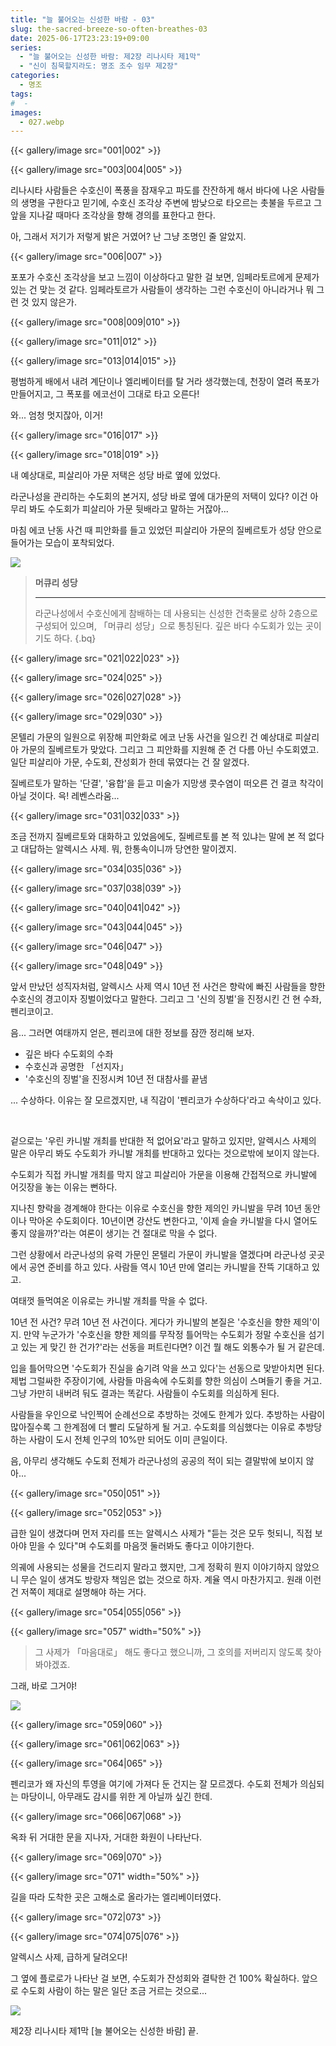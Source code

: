 ```yaml
---
title: "늘 불어오는 신성한 바람 - 03"
slug: the-sacred-breeze-so-often-breathes-03
date: 2025-06-17T23:23:19+09:00
series:
  - "늘 불어오는 신성한 바람: 제2장 리나시타 제1막"
  - "신이 침묵할지라도: 명조 조수 임무 제2장"
categories:
  - 명조
tags:
#  - 
images:
  - 027.webp
---
```


{{< gallery/image src="001|002" >}}

{{< gallery/image src="003|004|005" >}}

리나시타 사람들은 수호신이 폭풍을 잠재우고 파도를 잔잔하게 해서 바다에 나온 사람들의 생명을 구한다고 믿기에, 수호신 조각상 주변에 밤낮으로 타오르는 촛불을 두르고 그 앞을 지나갈 때마다 조각상을 향해 경의를 표한다고 한다.

아, 그래서 저기가 저렇게 밝은 거였어? 난 그냥 조명인 줄 알았지.

{{< gallery/image src="006|007" >}}

포포가 수호신 조각상을 보고 느낌이 이상하다고 말한 걸 보면, 임페라토르에게 문제가 있는 건 맞는 것 같다.
임페라토르가 사람들이 생각하는 그런 수호신이 아니라거나 뭐 그런 것 있지 않은가.

{{< gallery/image src="008|009|010" >}}

{{< gallery/image src="011|012" >}}

{{< gallery/image src="013|014|015" >}}

평범하게 배에서 내려 계단이나 엘리베이터를 탈 거라 생각했는데, 천장이 열려 폭포가 만들어지고, 그 폭포를 에코선이 그대로 타고 오른다!

와... 엄청 멋지잖아, 이거!

{{< gallery/image src="016|017" >}}

{{< gallery/image src="018|019" >}}

내 예상대로, 피살리아 가문 저택은 성당 바로 옆에 있었다.

라군나성을 관리하는 수도회의 본거지, 성당 바로 옆에 대가문의 저택이 있다? 이건 아무리 봐도 수도회가 피살리아 가문 뒷배라고 말하는 거잖아...

마침 에코 난동 사건 때 피안화를 들고 있었던 피살리아 가문의 질베르토가 성당 안으로 들어가는 모습이 포착되었다.

![](020.webp)

> **머큐리 성당**
> ***
> 라군나성에서 수호신에게 참배하는 데 사용되는 신성한 건축물로 상하 2층으로 구성되어 있으며, 「머큐리 성당」으로 통칭된다. 깊은 바다 수도회가 있는 곳이기도 하다.
{.bq}

{{< gallery/image src="021|022|023" >}}

{{< gallery/image src="024|025" >}}

{{< gallery/image src="026|027|028" >}}

{{< gallery/image src="029|030" >}}

몬텔리 가문의 일원으로 위장해 피안화로 에코 난동 사건을 일으킨 건 예상대로 피살리아 가문의 질베르토가 맞았다. 그리고 그 피안화를 지원해 준 건 다름 아닌 수도회였고.
일단 피살리아 가문, 수도회, 잔성회가 한데 묶였다는 건 잘 알겠다.

질베르토가 말하는 '단결', '융합'을 듣고 미술가 지망생 콧수염이 떠오른 건 결코 착각이 아닐 것이다. 윽! 레벤스라움...

{{< gallery/image src="031|032|033" >}}

조금 전까지 질베르토와 대화하고 있었음에도, 질베르토를 본 적 있냐는 말에 본 적 없다고 대답하는 알렉시스 사제.
뭐, 한통속이니까 당연한 말이겠지.

{{< gallery/image src="034|035|036" >}}

{{< gallery/image src="037|038|039" >}}

{{< gallery/image src="040|041|042" >}}

{{< gallery/image src="043|044|045" >}}

{{< gallery/image src="046|047" >}}

{{< gallery/image src="048|049" >}}

앞서 만났던 성직자처럼, 알렉시스 사제 역시 10년 전 사건은 향락에 빠진 사람들을 향한 수호신의 경고이자 징벌이었다고 말한다. 그리고 그 '신의 징벌'을 진정시킨 건 현 수좌, 펜리코이고.

음... 그러면 여태까지 얻은, 펜리코에 대한 정보를 잠깐 정리해 보자.

* 깊은 바다 수도회의 수좌
* 수호신과 공명한 「선지자」
* '수호신의 징벌'을 진정시켜 10년 전 대참사를 끝냄

... 수상하다. 이유는 잘 모르겠지만, 내 직감이 '펜리코가 수상하다'라고 속삭이고 있다.

&nbsp;

겉으로는 '우린 카니발 개최를 반대한 적 없어요'라고 말하고 있지만, 알렉시스 사제의 말은 아무리 봐도 수도회가 카니발 개최를 반대하고 있다는 것으로밖에 보이지 않는다.

수도회가 직접 카니발 개최를 막지 않고 피살리아 가문을 이용해 간접적으로 카니발에 어깃장을 놓는 이유는 뻔하다.

지나친 향락을 경계해야 한다는 이유로 수호신을 향한 제의인 카니발을 무려 10년 동안이나 막아온 수도회이다. 10년이면 강산도 변한다고, '이제 슬슬 카니발을 다시 열어도 좋지 않을까?'라는 여론이 생기는 건 절대로 막을 수 없다.

그런 상황에서 라군나성의 유력 가문인 몬텔리 가문이 카니발을 열겠다며 라군나성 곳곳에서 공연 준비를 하고 있다. 사람들 역시 10년 만에 열리는 카니발을 잔뜩 기대하고 있고.

여태껏 들먹여온 이유로는 카니발 개최를 막을 수 없다.

10년 전 사건? 무려 10년 전 사건이다. 게다가 카니발의 본질은 '수호신을 향한 제의'이지.
만약 누군가가 '수호신을 향한 제의를 무작정 틀어막는 수도회가 정말 수호신을 섬기고 있는 게 맞긴 한 건가?'라는 선동을 퍼트린다면? 이건 뭘 해도 외통수가 될 거 같은데.

입을 틀어막으면 '수도회가 진실을 숨기려 악을 쓰고 있다'는 선동으로 맞받아치면 된다. 제법 그럴싸한 주장이기에, 사람들 마음속에 수도회를 향한 의심이 스며들기 좋을 거고.
그냥 가만히 내버려 둬도 결과는 똑같다. 사람들이 수도회를 의심하게 된다.

사람들을 우인으로 낙인찍어 순례선으로 추방하는 것에도 한계가 있다. 추방하는 사람이 많아질수록 그 한계점에 더 빨리 도달하게 될 거고.
수도회를 의심했다는 이유로 추방당하는 사람이 도시 전체 인구의 10%만 되어도 이미 큰일이다.

음, 아무리 생각해도 수도회 전체가 라군나성의 공공의 적이 되는 결말밖에 보이지 않아...

{{< gallery/image src="050|051" >}}

{{< gallery/image src="052|053" >}}

급한 일이 생겼다며 먼저 자리를 뜨는 알렉시스 사제가 "듣는 것은 모두 헛되니, 직접 보아야 믿을 수 있다"며 수도회를 마음껏 둘러봐도 좋다고 이야기한다.

의궤에 사용되는 성물을 건드리지 말라고 했지만, 그게 정확히 뭔지 이야기하지 않았으니 무슨 일이 생겨도 방랑자 책임은 없는 것으로 하자. 계율 역시 마찬가지고.
원래 이런 건 저쪽이 제대로 설명해야 하는 거다.

{{< gallery/image src="054|055|056" >}}

{{< gallery/image src="057" width="50%" >}}

> 그 사제가 「마음대로」 해도 좋다고 했으니까, 그 호의를 저버리지 않도록 찾아봐야겠죠.

그래, 바로 그거야!

![](058.webp)

{{< gallery/image src="059|060" >}}

{{< gallery/image src="061|062|063" >}}

{{< gallery/image src="064|065" >}}

펜리코가 왜 자신의 투영을 여기에 가져다 둔 건지는 잘 모르겠다.
수도회 전체가 의심되는 마당이니, 아무래도 감시를 위한 게 아닐까 싶긴 한데.

{{< gallery/image src="066|067|068" >}}

옥좌 뒤 거대한 문을 지나자, 거대한 화원이 나타난다.

{{< gallery/image src="069|070" >}}

{{< gallery/image src="071" width="50%" >}}

길을 따라 도착한 곳은 고해소로 올라가는 엘리베이터였다.

{{< gallery/image src="072|073" >}}

{{< gallery/image src="074|075|076" >}}

알렉시스 사제, 급하게 달려오다!

그 옆에 플로로가 나타난 걸 보면, 수도회가 잔성회와 결탁한 건 100% 확실하다.
앞으로 수도회 사람이 하는 말은 일단 조금 거르는 것으로...

![](077.webp)

제2장 리나시타 제1막 \[늘 불어오는 신성한 바람\] 끝.
